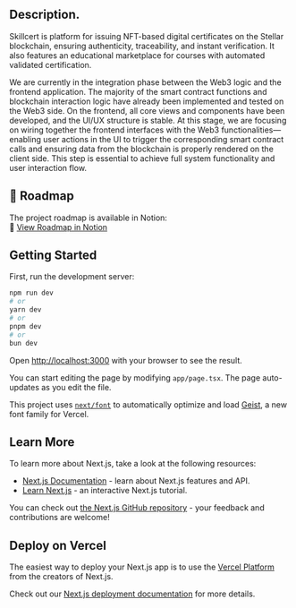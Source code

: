 ## Description.

Skillcert is platform for issuing NFT-based digital certificates on the Stellar blockchain, ensuring authenticity, traceability, and instant verification. It also features an educational marketplace for courses with automated validated certification.

We are currently in the integration phase between the Web3 logic and the frontend application. The majority of the smart contract functions and blockchain interaction logic have already been implemented and tested on the Web3 side. On the frontend, all core views and components have been developed, and the UI/UX structure is stable. At this stage, we are focusing on wiring together the frontend interfaces with the Web3 functionalities—enabling user actions in the UI to trigger the corresponding smart contract calls and ensuring data from the blockchain is properly rendered on the client side. This step is essential to achieve full system functionality and user interaction flow.

## 📌 Roadmap

The project roadmap is available in Notion:  
🔗 [View Roadmap in Notion](https://www.notion.so/Skillcert-240bfdf2613c805898c9c91f0990600e)

## Getting Started

First, run the development server:

```bash
npm run dev
# or
yarn dev
# or
pnpm dev
# or
bun dev
```

Open [http://localhost:3000](http://localhost:3000) with your browser to see the result.

You can start editing the page by modifying `app/page.tsx`. The page auto-updates as you edit the file.

This project uses [`next/font`](https://nextjs.org/docs/app/building-your-application/optimizing/fonts) to automatically optimize and load [Geist](https://vercel.com/font), a new font family for Vercel.

## Learn More

To learn more about Next.js, take a look at the following resources:

- [Next.js Documentation](https://nextjs.org/docs) - learn about Next.js features and API.
- [Learn Next.js](https://nextjs.org/learn) - an interactive Next.js tutorial.

You can check out [the Next.js GitHub repository](https://github.com/vercel/next.js) - your feedback and contributions are welcome!

## Deploy on Vercel

The easiest way to deploy your Next.js app is to use the [Vercel Platform](https://vercel.com/new?utm_medium=default-template&filter=next.js&utm_source=create-next-app&utm_campaign=create-next-app-readme) from the creators of Next.js.

Check out our [Next.js deployment documentation](https://nextjs.org/docs/app/building-your-application/deploying) for more details.
